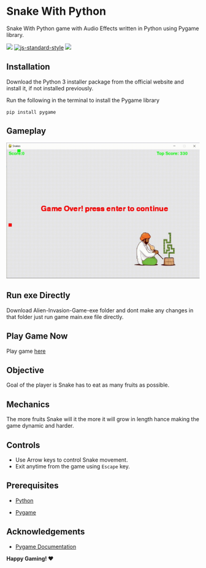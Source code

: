 # Snake With Python

Snake With Python game with Audio Effects written in Python using Pygame library.

[![](https://img.shields.io/badge/contributions-welcome-brightgreen.svg)]() [![js-standard-style](https://img.shields.io/badge/code%20style-standard-brightgreen.svg)](https://peps.python.org/pep-0008/)  [![](https://img.shields.io/badge/download-releases-brightgreen.svg)](https://github.com/Nikhilhaspe/Alien-Invasion-Game)
## Installation

Download the Python 3 installer package from the official website and install it, if not installed previously.

Run the following in the terminal to install the Pygame library

```
pip install pygame
```

## Gameplay

![gameplay.gif](Images/gif/gameplay.gif)

## Run exe Directly
Download Alien-Invasion-Game-exe folder and dont make any changes
in that folder just run game main.exe file directly.

## Play Game Now

Play game [here](https://replit.com/@Nikhilhaspe/Snake-With-Python?v=1)

## Objective

Goal of the player is Snake has to eat as many fruits as possible.

## Mechanics

The more fruits Snake will it the more it will grow in length hance making the game
dynamic and harder.

## Controls

* Use Arrow keys to control Snake movement.
* Exit anytime from the game using `Escape` key.
## Prerequisites

- [Python](https://www.python.org/)
    
- [Pygame](https://www.pygame.org/wiki/GettingStarted)
## Acknowledgements

- [Pygame Documentation](https://www.pygame.org/docs/)

**Happy Gaming! ❤**
